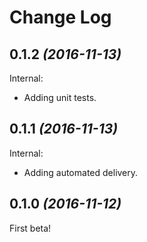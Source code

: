 Change Log
==========

0.1.2 *(2016-11-13)*
--------------------

Internal:

 * Adding unit tests.

0.1.1 *(2016-11-13)*
--------------------

Internal:

 * Adding automated delivery.

0.1.0 *(2016-11-12)*
--------------------

First beta!